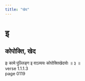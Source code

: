 ```yaml
---
title: "खेद"
---
```


# इ
## कोपोक्ति, खेद
इः कामे पुल्लिङ्ग इ वाऽव्ययः कोपोक्तिखेदयोः ॥ ३ ॥<BR>verse 1.1.1.3<BR>page 0119

